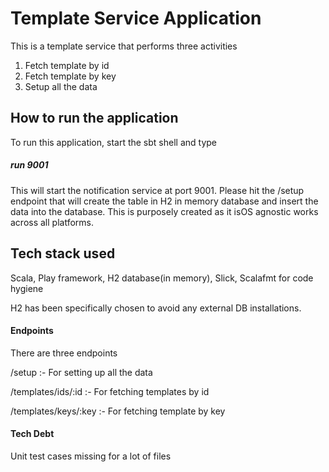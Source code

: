 # Template Service Application

This is a template service that performs three activities
1. Fetch template by id
2. Fetch template by key
3. Setup all the data

## How to run the application

To run this application, start the sbt shell and type
##### run 9001

This will start the notification service at port 9001. Please hit the /setup endpoint that will create the table in H2 in memory database and insert the data into the database. This is purposely created as it isOS agnostic works across all platforms.

## Tech stack used
Scala, Play framework, H2 database(in memory), Slick, Scalafmt for code hygiene

H2 has been specifically chosen to avoid any external DB installations.

#### Endpoints

There are three endpoints

/setup :- For setting up all the data

/templates/ids/:id :- For fetching templates by id

/templates/keys/:key :- For fetching template by key


#### Tech Debt

Unit test cases missing for a lot of files
